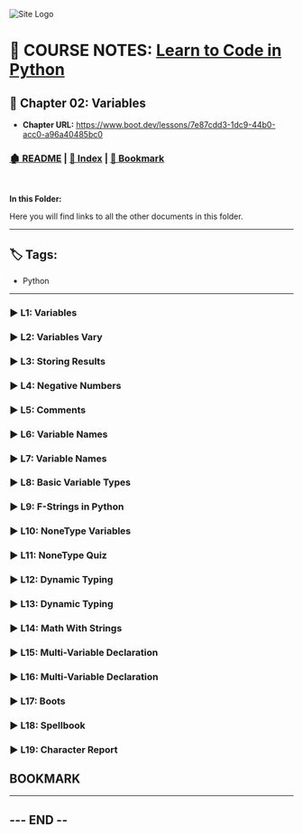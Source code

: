 <!-- 🔗 Custom Stylesheet -->
<link rel="stylesheet" href="../../_css/main.css">

<!-- 🖼️ Site Logo -->
![Site Logo](/_pix/logos/logo-ehw-kb-h32.png)


<!-- 📝 Title -->
# 📒 COURSE NOTES: <span class="course-title">[Learn to Code in Python](https://www.boot.dev/lessons/78b4646f-85aa-42c7-ba46-faec2f0902a9)</span>

## 📂 Chapter 02: **Variables**

* **Chapter URL:** https://www.boot.dev/lessons/7e87cdd3-1dc9-44b0-acc0-a96a40485bc0


<!-- 🧭 Navigation -->
### [🏚️ README](../../README.md) | [📁 Index](index.md) | [🔖 Bookmark](#bookmark)

<br>

**In this Folder:**


<section class="ehw-doc-descr">

Here you will find links to all the other documents in this folder.

</section>

---

<!-- 🏷️ RELATED TAGS -->
<section id="sec-tags">

## 🏷️ Tags:

- Python

</section>

---

### ▶️ L1: Variables
### ▶️ L2: Variables Vary
### ▶️ L3: Storing Results
### ▶️ L4: Negative Numbers
### ▶️ L5: Comments
### ▶️ L6: Variable Names
### ▶️ L7: Variable Names
### ▶️ L8: Basic Variable Types
### ▶️ L9: F-Strings in Python
### ▶️ L10: NoneType Variables
### ▶️ L11: NoneType Quiz
### ▶️ L12: Dynamic Typing
### ▶️ L13: Dynamic Typing
### ▶️ L14: Math With Strings
### ▶️ L15: Multi-Variable Declaration
### ▶️ L16: Multi-Variable Declaration
### ▶️ L17: Boots
### ▶️ L18: Spellbook
### ▶️ L19: Character Report




























## BOOKMARK



---




## --- END --


